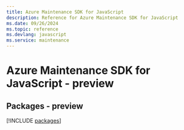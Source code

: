 ```yaml
---
title: Azure Maintenance SDK for JavaScript
description: Reference for Azure Maintenance SDK for JavaScript
ms.date: 09/26/2024
ms.topic: reference
ms.devlang: javascript
ms.service: maintenance
---
```

# Azure Maintenance SDK for JavaScript - preview
## Packages - preview
[!INCLUDE [packages](maintenance-index.md)]